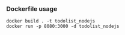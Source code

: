 ### Dockerfile usage
```
docker build . -t todolist_nodejs
docker run -p 8080:3000 -d todolist_nodejs
```
